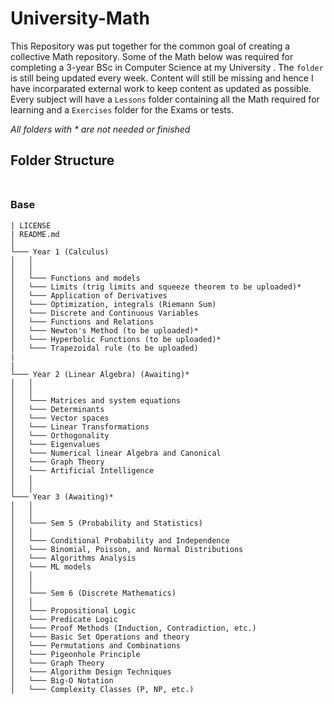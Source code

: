 # University-Math

This Repository was put together for the common goal of creating a collective Math repository. Some of the Math below was required for completing a 3-year 
BSc in Computer Science at my University . The `folder` is still being updated every week. Content will still be missing and hence I have incorparated external work to keep content as updated as possible. Every subject will have a `Lessons` folder containing all the Math required for learning and a `Exercises` folder for the Exams or tests. 

_All folders with * are not needed or finished_ 

## **Folder Structure** <br><br>


### Base

```
| LICENSE
| README.md
│
└─── Year 1 (Calculus)
│   │
│   │
│   └─── Functions and models
│   └─── Limits (trig limits and squeeze theorem to be uploaded)*
│   └─── Application of Derivatives
│   └─── Optimization, integrals (Riemann Sum)
│   └─── Discrete and Continuous Variables
│   └─── Functions and Relations
│   └─── Newton's Method (to be uploaded)*
│   └─── Hyperbolic Functions (to be uploaded)* 
│   └─── Trapezoidal rule (to be uploaded)
|
|
└─── Year 2 (Linear Algebra) (Awaiting)*
│   │
│   │
│   └─── Matrices and system equations
│   └─── Determinants
│   └─── Vector spaces
│   └─── Linear Transformations
│   └─── Orthogonality
│   └─── Eigenvalues
│   └─── Numerical linear Algebra and Canonical 
│   └─── Graph Theory
│   └─── Artificial Intelligence
│   │
│   │
└─── Year 3 (Awaiting)*
│   │
│   │
│   └─── Sem 5 (Probability and Statistics)
│   │
│   └─── Conditional Probability and Independence
│   └─── Binomial, Poisson, and Normal Distributions
│   └─── Algorithms Analysis
│   └─── ML models
│   │
│   │
│   └─── Sem 6 (Discrete Mathematics)
│   │
│   └─── Propositional Logic
│   └─── Predicate Logic
│   └─── Proof Methods (Induction, Contradiction, etc.)
│   └─── Basic Set Operations and theory
│   └─── Permutations and Combinations
│   └─── Pigeonhole Principle
│   └─── Graph Theory
│   └─── Algorithm Design Techniques
│   └─── Big-O Notation
│   └─── Complexity Classes (P, NP, etc.)  

```
